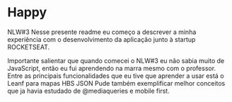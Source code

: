 # Happy
NLW#3 
Nesse presente readme eu começo a descrever a minha experiência com o desenvolvimento da aplicação junto à startup ROCKETSEAT.

Importante salientar que quando comecei o NLW#3 eu não sabia muito de JavaScript, então eu fui aprendendo na marra mesmo com o professor.
Entre as principais funcionalidades que eu tive que aprender a usar está o
Leanf para mapas
HBS 
JSON
Pude também exemplificar melhor conceitos que ja havia estudado de @mediaqueries e mobile first.
